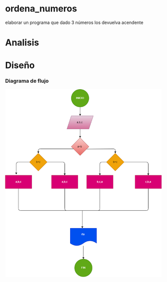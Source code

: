 # ordena_numeros
elaborar un programa que dado 3 números los devuelva acendente

# Analisis

# Diseño

### Diagrama de flujo 

![diagrama de flujo](diagrama.png "diagrama de flujo")